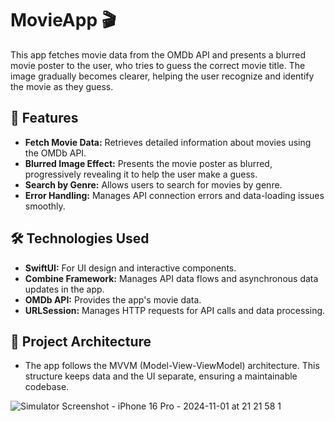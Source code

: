# MovieApp 🎬

This app fetches movie data from the OMDb API and presents a blurred movie poster to the user, who tries to guess the correct movie title. The image gradually becomes clearer, helping the user recognize and identify the movie as they guess.

## 📲 Features
- **Fetch Movie Data:** Retrieves detailed information about movies using the OMDb API.
- **Blurred Image Effect:** Presents the movie poster as blurred, progressively revealing it to help the user make a guess.
- **Search by Genre:** Allows users to search for movies by genre.
- **Error Handling:** Manages API connection errors and data-loading issues smoothly.

## 🛠️ Technologies Used
- **SwiftUI:** For UI design and interactive components.
- **Combine Framework:** Manages API data flows and asynchronous data updates in the app.
- **OMDb API:** Provides the app's movie data.
- **URLSession:** Manages HTTP requests for API calls and data processing.

## 📐 Project Architecture
- The app follows the MVVM (Model-View-ViewModel) architecture. This structure keeps data and the UI separate, ensuring a maintainable codebase.

![Simulator Screenshot - iPhone 16 Pro - 2024-11-01 at 21 21 58 1](https://github.com/user-attachments/assets/1e446f76-50a0-42e1-b3a6-62bd84a63163)
